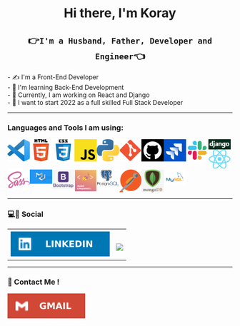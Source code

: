 <h1 align="center">Hi there, I'm Koray</h1>

<h2 align="center">👉<code>I'm a Husband, Father, Developer and Engineer</code>👈</h2>
- ✍ I'm a Front-End Developer<br>
- 🌱 I'm learning Back-End Development<br>
- 🚀 Currently, I am working on React and Django<br>
- 🙏 I want to start 2022 as a full skilled Full Stack Developer<br>
<hr class="dotted">

### Languages and Tools I am using:

<img align="left" alt="Visual Studio Code" width="50px" src="https://github.com/tarnilok/tarnilok/blob/main/images/vscode.png">
<img align="left" alt="HTML5" width="50px" src="https://github.com/tarnilok/tarnilok/blob/main/images/HTML5.png" />
<img align="left" alt="CSS3" width="50px" src="https://github.com/tarnilok/tarnilok/blob/main/images/css3.png"/>
<img align="left" alt="JavaScript" width="50px" src="https://github.com/tarnilok/tarnilok/blob/main/images/javascript.png" />
<img align="left" alt="Python" width="50px" src="https://github.com/tarnilok/tarnilok/blob/main/images/python_.png" />
<img align="left" alt="Git" width="50px" src="https://github.com/tarnilok/tarnilok/blob/main/images/git.png" />
<img align="left" alt="GitHub" width="50px" src="https://github.com/tarnilok/tarnilok/blob/main/images/github.png" />
<img align="left" alt="Jira" width="50px" src="https://github.com/tarnilok/tarnilok/blob/main/images/jira.jpg" />
<img align="left" alt="Slack" width="50px" src="https://github.com/tarnilok/tarnilok/blob/main/images/slack.jpg" />
<img align="left" alt="django" width="50px" src="https://github.com/tarnilok/tarnilok/blob/main/images/django.png" />
<img align="left" alt="react" width="50px" src="https://github.com/tarnilok/tarnilok/blob/main/images/react.png" />
<img align="left" alt="sass" width="50px" src="https://github.com/tarnilok/tarnilok/blob/main/images/sass.png" /><br><br><br><br>
<img align="left" alt="Material-UI" width="50px" src="https://github.com/tarnilok/tarnilok/blob/main/images/MaterialUI.png" vlign=center/>
<img align="left" alt="bootstrap" width="50px" src="https://github.com/tarnilok/tarnilok/blob/main/images/Bootstrap.jpg" />
<img align="left" alt="styledcomponent" width="50px" src="https://github.com/tarnilok/tarnilok/blob/main/images/styledcomponents.png" />
<img align="left" alt="postgreSQL" width="50px" src="https://github.com/tarnilok/tarnilok/blob/main/images/PostgreSQL.png" />
<img align="left" alt="postman" width="50px" src="https://github.com/tarnilok/tarnilok/blob/main/images/postman.png" />
<img align="left" alt="mongoDB" width="50px" src="https://github.com/tarnilok/tarnilok/blob/main/images/mongoDB.png" />
<img align="left" alt="MySQL" width="50px" src="https://github.com/tarnilok/tarnilok/blob/main/images/MySQL.png"/><br><br><br>
<hr class="dotted">

### 💻🔗 Social

<table>
    <tr>
        <td vlign=center><a href="https://www.linkedin.com/in/koray-eker/" target="blank"><img align="center" src="https://github.com/tarnilok/tarnilok/blob/main/images/LinkedIn.svg" alt="LinkedIn" /></a></td>
        <td vlign=center><br>
        
![](https://komarev.com/ghpvc/?username=tarnilok)</td>
    </tr>
</table>

<hr class="dotted">

### 📧 Contact Me !

<a href="mailto:tarnilok@gmail.com" target="blank"><img align="center" src="https://github.com/tarnilok/tarnilok/blob/main/images/Gmail.svg" alt="gmail" /></a>
